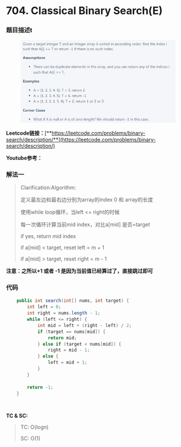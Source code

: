 # 704. Classical Binary Search(E)

### 题目描述t

<figure><img src="../../.gitbook/assets/image (118) (1).png" alt=""><figcaption></figcaption></figure>

**Leetcode链接：**[**https://leetcode.com/problems/binary-search/description/**](https://leetcode.com/problems/binary-search/description/)

**Youtube参考：**

### 解法一 <a href="#jie-fa-yi" id="jie-fa-yi"></a>

> Clarification:Algorithm:
>
> 定义最左边和最右边分别为array的index 0 和 array的长度
>
> 使用while loop循环，当left <= right的时候
>
> 每一次循环计算当前mid index，对比a\[mid] 是否=target
>
> if yes, return mid index
>
> if a\[mid] < target, reset left = m + 1
>
> if a\[mid] > target, reset right = m - 1

**注意：之所以+1 或者 -1 是因为当前值已经算过了，直接跳过即可**

### 代码 <a href="#dai-ma" id="dai-ma"></a>

```java
    public int search(int[] nums, int target) {
        int left = 0;
        int right = nums.length - 1;
        while (left <= right) {
            int mid = left + (right - left) / 2;
            if (target == nums[mid]) {
                return mid;
            } else if (target < nums[mid]) {
                right = mid - 1;
            } else {
                left = mid + 1;
            }
        }
        
        return -1;
    }
```

​

**TC & SC:**&#x20;

> TC: O(logn)
>
> SC: O(1)
